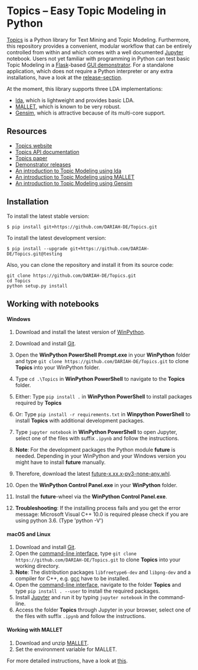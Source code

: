 # Topics – Easy Topic Modeling in Python

[Topics](http://dev.digital-humanities.de/ci/job/DARIAH-Topics/doclinks/1/) is a Python library for Text Mining and Topic Modeling. Furthermore, this repository provides a convenient, modular workflow that can be entirely controlled from within and which comes with a well documented [Jupyter](http://jupyter.org/) notebook. Users not yet familiar with programming in Python can test basic Topic Modeling in a [Flask](http://flask.pocoo.org/)-based [GUI demonstrator](/demonstrator/README.md). For a standalone application, which does not require a Python interpreter or any extra installations, have a look at the [release-section](https://github.com/DARIAH-DE/Topics/releases).

At the moment, this library supports three LDA implementations:
* [lda](http://pythonhosted.org/lda/index.html), which is lightweight and provides basic LDA.
* [MALLET](http://mallet.cs.umass.edu/), which is known to be very robust.
* [Gensim](https://radimrehurek.com/gensim/), which is attractive because of its multi-core support.

## Resources
* [Topics website](http://dev.digital-humanities.de/ci/job/DARIAH-Topics/doclinks/1/)
* [Topics API documentation](http://dev.digital-humanities.de/ci/job/DARIAH-Topics/doclinks/1/docs/gen/modules.html)
* [Topics paper](https://dh2017.adho.org/abstracts/411/411.pdf)
* [Demonstrator releases](https://github.com/DARIAH-DE/Topics/releases)
* [An introduction to Topic Modeling using lda](IntroducingLda.ipynb)
* [An introduction to Topic Modeling using MALLET](IntroducingMallet.ipynb)
* [An introduction to Topic Modeling using Gensim](IntroducingGensim.ipynb)

## Installation

To install the latest stable version:

```
$ pip install git+https://github.com/DARIAH-DE/Topics.git
```

To install the latest development version:

```
$ pip install --upgrade git+https://github.com/DARIAH-DE/Topics.git@testing
```

Also, you can clone the repository and install it from its source code:

```
git clone https://github.com/DARIAH-DE/Topics.git
cd Topics
python setup.py install
```

## Working with notebooks
#### Windows
1.  Download and install the latest version of [WinPython](https://winpython.github.io/).
2.  Download and install [Git](https://git-scm.com/book/en/v2/Getting-Started-Installing-Git).
3.  Open the **WinPython PowerShell Prompt.exe** in your **WinPython** folder and type `git clone https://github.com/DARIAH-DE/Topics.git` to clone **Topics** into your WinPython folder.
4.  Type `cd .\Topics` in **WinPython PowerShell** to navigate to the **Topics** folder. 
5. Either: Type `pip install .` in **WinPython PowerShell** to install packages required by **Topics** 
5. Or: Type `pip install -r requirements.txt` in **Winpython PowerShell** to install **Topics** with additional development packages.
6.  Type `jupyter notebook` in **WinPython PowerShell** to open Jupyter, select one of the files with suffix `.ipynb` and follow the instructions.
7.  **Note**: For the development packages the Python module **future** is needed. Depending in your WinPython and your Windows version you might have to install **future** manually.
8.  Therefore, download the latest [future-x.xx.x-py3-none-any.whl](http://www.lfd.uci.edu/~gohlke/pythonlibs/).
9.  Open the **WinPython Control Panel.exe** in your **WinPython** folder.
10. Install the **future**-wheel via the **WinPython Control Panel.exe**.

11. **Troubleshooting**: If the installing process fails and you get the error message: Microsoft Visual C++ 10.0 is required please check if you are using python 3.6. (Type 'python -V')


#### macOS and Linux
1. Download and install [Git](https://git-scm.com/book/en/v2/Getting-Started-Installing-Git).
2. Open the [command-line interface](https://en.wikipedia.org/wiki/Command-line_interface), type `git clone https://github.com/DARIAH-DE/Topics.git` to clone **Topics** into your working directory.
3. **Note**: The distribution packages `libfreetype6-dev` and `libpng-dev` and a compiler for C++, e.g. [gcc](https://gcc.gnu.org/) have to be installed.
4. Open the [command-line interface](https://en.wikipedia.org/wiki/Command-line_interface), navigate to the folder **Topics**  and type `pip install . --user` to install the required packages.
5. Install [Jupyter](http://jupyter.readthedocs.io/en/latest/install.html) and run it by typing `jupyter notebook` in the command-line.
5. Access the folder **Topics** through Jupyter in your browser, select one of the files with suffix `.ipynb` and follow the instructions.


#### Working with MALLET
1. Download and unzip [MALLET](http://mallet.cs.umass.edu).
2. Set the environment variable for MALLET.


For more detailed instructions, have a look at [this](http://programminghistorian.org/lessons/topic-modeling-and-mallet).
